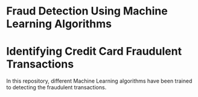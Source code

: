 # Fraud Detection Using Machine Learning Algorithms 
# Identifying Credit Card Fraudulent Transactions

In this repository, different Machine Learning algorithms have been trained to detecting the fraudulent transactions.

